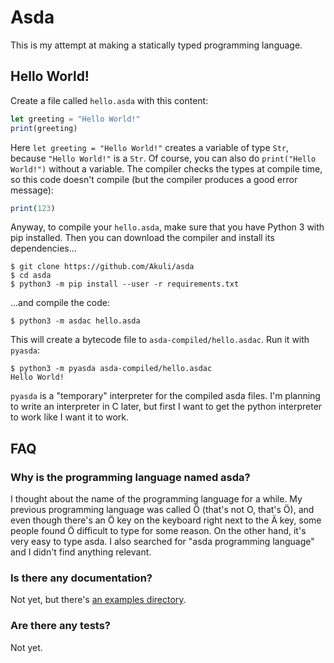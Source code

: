 # Asda

This is my attempt at making a statically typed programming language.


## Hello World!

Create a file called `hello.asda` with this content:

```js
let greeting = "Hello World!"
print(greeting)
```

Here `let greeting = "Hello World!"` creates a variable of type `Str`, because
`"Hello World!"` is a `Str`. Of course, you can also do `print("Hello World!")`
without a variable. The compiler checks the types at compile time, so this code
doesn't compile (but the compiler produces a good error message):

```js
print(123)
```

Anyway, to compile your `hello.asda`, make sure that you have Python 3 with pip
installed. Then you can download the compiler and install its dependencies...

```
$ git clone https://github.com/Akuli/asda
$ cd asda
$ python3 -m pip install --user -r requirements.txt
```

...and compile the code:

```
$ python3 -m asdac hello.asda
```

This will create a bytecode file to `asda-compiled/hello.asdac`. Run it with
`pyasda`:

```
$ python3 -m pyasda asda-compiled/hello.asdac
Hello World!
```

`pyasda` is a "temporary" interpreter for the compiled asda files. I'm planning
to write an interpreter in C later, but first I want to get the python
interpreter to work like I want it to work.


## FAQ

### Why is the programming language named asda?

I thought about the name of the programming language for a while. My previous
programming language was called Ö (that's not O, that's Ö), and even though
there's an Ö key on the keyboard right next to the Ä key, some people found Ö
difficult to type for some reason. On the other hand, it's very easy to type
asda. I also searched for "asda programming language" and I didn't find
anything relevant.

### Is there any documentation?

Not yet, but there's [an examples directory](examples/).

### Are there any tests?

Not yet.
